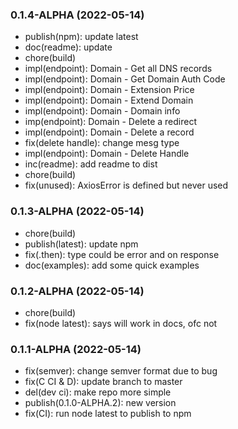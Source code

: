 ### **0.1.4-ALPHA** (2022-05-14)

-   publish(npm): update latest
-   doc(readme): update
-   chore(build)
-   impl(endpoint): Domain - Get all DNS records
-   impl(endpoint): Domain - Get Domain Auth Code
-   impl(endpoint): Domain - Extension Price
-   impl(endpoint): Domain - Extend Domain
-   impl(endpoint): Domain - Domain info
-   imp(endpoint): Domain - Delete a redirect
-   impl(endpoint): Domain - Delete a record
-   fix(delete handle): change mesg type
-   impl(endpoint): Domain - Delete Handle
-   inc(readme): add readme to dist
-   chore(build)
-   fix(unused): AxiosError is defined but never used

### **0.1.3-ALPHA** (2022-05-14)

-   chore(build)
-   publish(latest): update npm
-   fix(.then): type could be error and on response
-   doc(examples): add some quick examples

### **0.1.2-ALPHA** (2022-05-14)

-   chore(build)
-   fix(node latest): says will work in docs, ofc not

### **0.1.1-ALPHA** (2022-05-14)

-   fix(semver): change semver format due to bug
-   fix(C CI & D): update branch to master
-   del(dev ci): make repo more simple
-   publish(0.1.0-ALPHA.2): new version
-   fix(CI): run node latest to publish to npm
